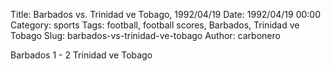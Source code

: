 Title: Barbados vs. Trinidad ve Tobago, 1992/04/19
Date: 1992/04/19 00:00
Category: sports
Tags: football, football scores, Barbados, Trinidad ve Tobago
Slug: barbados-vs-trinidad-ve-tobago
Author: carbonero


Barbados 1 - 2 Trinidad ve Tobago
